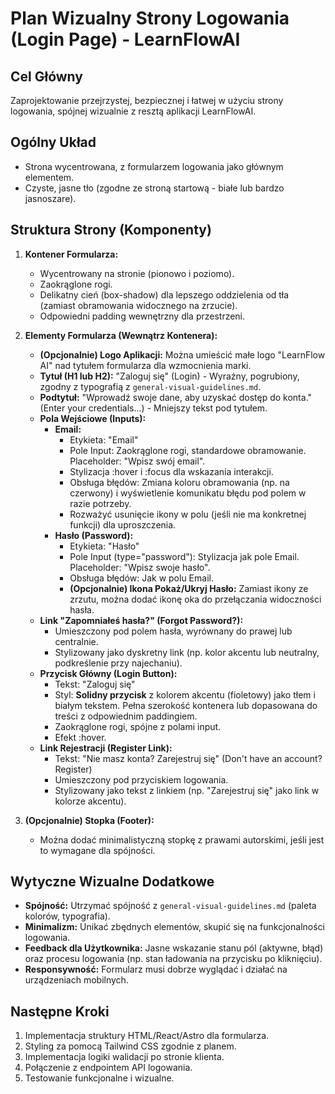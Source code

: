 # Plan Wizualny Strony Logowania (Login Page) - LearnFlowAI

## Cel Główny

Zaprojektowanie przejrzystej, bezpiecznej i łatwej w użyciu strony logowania, spójnej wizualnie z resztą aplikacji LearnFlowAI.

## Ogólny Układ

- Strona wycentrowana, z formularzem logowania jako głównym elementem.
- Czyste, jasne tło (zgodne ze stroną startową - białe lub bardzo jasnoszare).

## Struktura Strony (Komponenty)

1.  **Kontener Formularza:**

    - Wycentrowany na stronie (pionowo i poziomo).
    - Zaokrąglone rogi.
    - Delikatny cień (box-shadow) dla lepszego oddzielenia od tła (zamiast obramowania widocznego na zrzucie).
    - Odpowiedni padding wewnętrzny dla przestrzeni.

2.  **Elementy Formularza (Wewnątrz Kontenera):**

    - **(Opcjonalnie) Logo Aplikacji:** Można umieścić małe logo "LearnFlow AI" nad tytułem formularza dla wzmocnienia marki.
    - **Tytuł (H1 lub H2):** "Zaloguj się" (Login) - Wyraźny, pogrubiony, zgodny z typografią z `general-visual-guidelines.md`.
    - **Podtytuł:** "Wprowadź swoje dane, aby uzyskać dostęp do konta." (Enter your credentials...) - Mniejszy tekst pod tytułem.
    - **Pola Wejściowe (Inputs):**
      - **Email:**
        - Etykieta: "Email"
        - Pole Input: Zaokrąglone rogi, standardowe obramowanie. Placeholder: "Wpisz swój email".
        - Stylizacja :hover i :focus dla wskazania interakcji.
        - Obsługa błędów: Zmiana koloru obramowania (np. na czerwony) i wyświetlenie komunikatu błędu pod polem w razie potrzeby.
        - Rozważyć usunięcie ikony w polu (jeśli nie ma konkretnej funkcji) dla uproszczenia.
      - **Hasło (Password):**
        - Etykieta: "Hasło"
        - Pole Input (type="password"): Stylizacja jak pole Email. Placeholder: "Wpisz swoje hasło".
        - Obsługa błędów: Jak w polu Email.
        - **(Opcjonalnie) Ikona Pokaż/Ukryj Hasło:** Zamiast ikony ze zrzutu, można dodać ikonę oka do przełączania widoczności hasła.
    - **Link "Zapomniałeś hasła?" (Forgot Password?):**
      - Umieszczony pod polem hasła, wyrównany do prawej lub centralnie.
      - Stylizowany jako dyskretny link (np. kolor akcentu lub neutralny, podkreślenie przy najechaniu).
    - **Przycisk Główny (Login Button):**
      - Tekst: "Zaloguj się"
      - Styl: **Solidny przycisk** z kolorem akcentu (fioletowy) jako tłem i białym tekstem. Pełna szerokość kontenera lub dopasowana do treści z odpowiednim paddingiem.
      - Zaokrąglone rogi, spójne z polami input.
      - Efekt :hover.
    - **Link Rejestracji (Register Link):**
      - Tekst: "Nie masz konta? Zarejestruj się" (Don't have an account? Register)
      - Umieszczony pod przyciskiem logowania.
      - Stylizowany jako tekst z linkiem (np. "Zarejestruj się" jako link w kolorze akcentu).

3.  **(Opcjonalnie) Stopka (Footer):**
    - Można dodać minimalistyczną stopkę z prawami autorskimi, jeśli jest to wymagane dla spójności.

## Wytyczne Wizualne Dodatkowe

- **Spójność:** Utrzymać spójność z `general-visual-guidelines.md` (paleta kolorów, typografia).
- **Minimalizm:** Unikać zbędnych elementów, skupić się na funkcjonalności logowania.
- **Feedback dla Użytkownika:** Jasne wskazanie stanu pól (aktywne, błąd) oraz procesu logowania (np. stan ładowania na przycisku po kliknięciu).
- **Responsywność:** Formularz musi dobrze wyglądać i działać na urządzeniach mobilnych.

## Następne Kroki

1.  Implementacja struktury HTML/React/Astro dla formularza.
2.  Styling za pomocą Tailwind CSS zgodnie z planem.
3.  Implementacja logiki walidacji po stronie klienta.
4.  Połączenie z endpointem API logowania.
5.  Testowanie funkcjonalne i wizualne.
